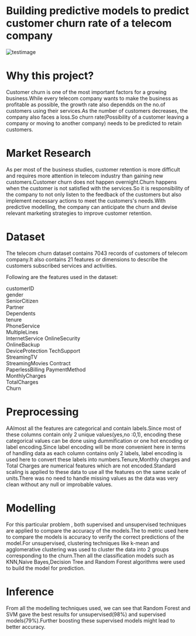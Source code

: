 # Building predictive models to predict customer churn rate of a telecom company
![testimage](https:\\github.com\Aarati001\Telecom-Customer-Churn\blob\master\images.png)
# Why this project?
Customer churn is one of the most important factors for a growing business.While every telecom company wants to make the business as profitable as possible, the growth rate also dependds on the no.of customers using their services.As the number of customers decreases, the company also faces a loss.So churn rate(Possibility of a customer leaving a company or moving to another company) needs to be predicted to retain customers.

# Market Research
As per most of the business studies, customer retention is more difficult and requires more attention in telecom industry than gaining new customers.Customer churn does not happen overnight.Churn happens when the customer is not satisfied with the services.So it is responsibility of the company to not only listen to the feedback of the customers but also implement necessary actions to meet the customers's needs.With predictive modelling, the company can anticipate the churn and devise relevant marketing strategies to improve customer retention.


# Dataset
The telecom churn dataset contains 7043 records of customers of telecom company.It also contains 21 features or dimensions to describe the customers subscribed services and activities.

Following are the features used in the dataset:

customerID        
gender            
SeniorCitizen     
Partner           
Dependents      
tenure          
PhoneService    
MultipleLines   
InternetService 
OnlineSecurity  
OnlineBackup    
DeviceProtection
TechSupport     
StreamingTV     
StreamingMovies 
Contract        
PaperlessBilling
PaymentMethod   
MonthlyCharges  
TotalCharges       
Churn            

# Preprocessing
AAlmost all the features are categorical and contain labels.Since most of these columns contain only 2 unique values(yes,no :0,1), encoding these categorical values can be done using dummification or one hot encoding or label encoding.Since label encoding will be more convenient here in terms of handling data as each column contains only 2 labels, label encoding is used here to convert these labels into numbers.Tenure,Monthly charges and Total Charges are numerical features which are not encoded.Standard scaling is applied to these data to use all the features on the same scale of units.There was no need to handle missing values as the data was very clean without any null or improbable values.

# Modelling
 For this particular problem , both supervised and unsupervised techniques are applied to compare the accuracy of the models.The to metric used here to compare the models is accuracy to verify the correct predictions of the model.For unsupervised, clustering techniques like k-mean and agglomerative clustering was used to cluster the data into 2 groups corresponding to the churn.Then all the classification models such as KNN,Naive Bayes,Decision Tree and Random Forest algorithms were used to build the model for prediction.

# Inference
From all the modelling techniques used, we can see that Random Forest and SVM gave the best results for unsupervised(98%) and supervised models(79%).Further boosting these supervised models might lead to better accuracy.
